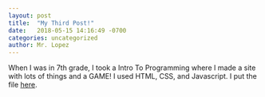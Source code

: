 ```yaml
---
layout: post
title:  "My Third Post!"
date:   2018-05-15 14:16:49 -0700
categories: uncategorized
author: Mr. Lopez
---
```


When I was in 7th grade, I took a Intro To Programming where I made a site with lots of things and a GAME! I used HTML, CSS, and Javascript. I put the file [here][url].

[url]: /website/
